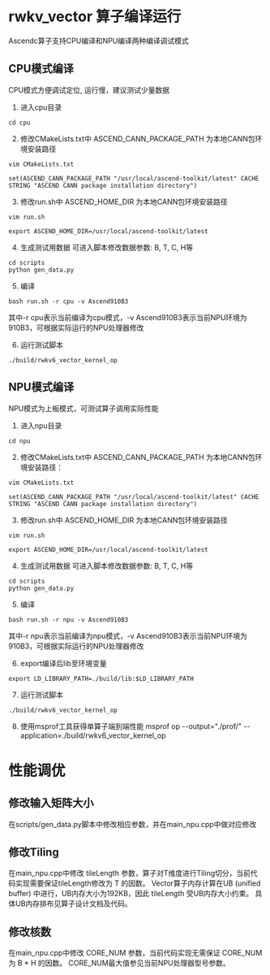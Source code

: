 # rwkv_vector 算子编译运行
Ascendc算子支持CPU编译和NPU编译两种编译调试模式

## CPU模式编译
CPU模式方便调试定位, 运行慢，建议测试少量数据

1. 进入cpu目录
```
cd cpu
```

2. 修改CMakeLists.txt中 ASCEND_CANN_PACKAGE_PATH 为本地CANN包环境安装路径
```
vim CMakeLists.txt
```
```
set(ASCEND_CANN_PACKAGE_PATH "/usr/local/ascend-toolkit/latest" CACHE STRING "ASCEND CANN package installation directory")
```

3. 修改run.sh中 ASCEND_HOME_DIR 为本地CANN包环境安装路径
```
vim run.sh
```
```
export ASCEND_HOME_DIR=/usr/local/ascend-toolkit/latest
```

4. 生成测试用数据
可进入脚本修改数据参数: B, T, C, H等
```
cd scripts
python gen_data.py
```

5. 编译
```
bash run.sh -r cpu -v Ascend910B3
```
其中-r cpu表示当前编译为cpu模式，-v Ascend910B3表示当前NPU环境为910B3，可根据实际运行的NPU处理器修改

6. 运行测试脚本
```
./build/rwkv6_vector_kernel_op
```


## NPU模式编译
NPU模式为上板模式，可测试算子调用实际性能

1. 进入npu目录
```
cd npu
```

2. 修改CMakeLists.txt中 ASCEND_CANN_PACKAGE_PATH 为本地CANN包环境安装路径：
```
vim CMakeLists.txt
```
```
set(ASCEND_CANN_PACKAGE_PATH "/usr/local/ascend-toolkit/latest" CACHE STRING "ASCEND CANN package installation directory")
```

3. 修改run.sh中 ASCEND_HOME_DIR 为本地CANN包环境安装路径
```
vim run.sh
```
```
export ASCEND_HOME_DIR=/usr/local/ascend-toolkit/latest
```

4. 生成测试用数据
可进入脚本修改数据参数: B, T, C, H等
```
cd scripts
python gen_data.py
```

5. 编译
```
bash run.sh -r npu -v Ascend910B3
```
其中-r npu表示当前编译为npu模式，-v Ascend910B3表示当前NPU环境为910B3，可根据实际运行的NPU处理器修改

6. export编译后lib至环境变量
```
export LD_LIBRARY_PATH=./build/lib:$LD_LIBRARY_PATH
```

7. 运行测试脚本
```
./build/rwkv6_vector_kernel_op
```

8. 使用msprof工具获得单算子端到端性能
msprof op --output="./prof/" --application=./build/rwkv6_vector_kernel_op

# 性能调优
## 修改输入矩阵大小
在scripts/gen_data.py脚本中修改相应参数，并在main_npu.cpp中做对应修改

## 修改Tiling
在main_npu.cpp中修改 tileLength 参数，算子对T维度进行Tiling切分，当前代码实现需要保证tileLength修改为 T 的因数。
Vector算子内存计算在UB (unified buffer) 中进行，UB内存大小为192KB，因此 tileLength 受UB内存大小约束。
具体UB内存排布见算子设计文档及代码。

## 修改核数
在main_npu.cpp中修改 CORE_NUM 参数，当前代码实现无需保证 CORE_NUM 为 B * H 的因数。
CORE_NUM最大值参见当前NPU处理器型号参数。